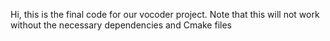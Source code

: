 Hi, this is the final code for our vocoder project. Note that this will not work without the necessary dependencies and Cmake files
